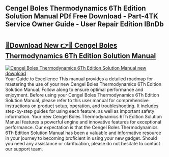 ## Cengel Boles Thermodynamics 6Th Edition Solution Manual PDf Free Download - Part-4TK Service Owner Guide - User Repair Edition IBnDb

# <h2><a href="http://bc57959.oget.top/?id=Cengel+Boles+Thermodynamics+6Th+Edition+Solution+Manual">🔗Download New 👉🔴 Cengel Boles Thermodynamics 6Th Edition Solution Manual</a></h2>

[![Cengel Boles Thermodynamics 6Th Edition Solution Manual new download](https://i.imgur.com/5g1atiW.png)](http://bc57959.oget.top/?id=Cengel+Boles+Thermodynamics+6Th+Edition+Solution+Manual)
Your Guide to Excellence This manual provides a detailed roadmap for mastering the use of your new Cengel Boles Thermodynamics 6Th Edition Solution Manual. Follow along to ensure optimal performance and enjoyment. Before using your Cengel Boles Thermodynamics 6Th Edition Solution Manual, please refer to this user manual for comprehensive instructions on product setup, operation, and troubleshooting. It includes step-by-step guides for using each feature, as well as important safety information. Your new Cengel Boles Thermodynamics 6Th Edition Solution Manual features a powerful engine and innovative features for exceptional performance. Our expectation is that the Cengel Boles Thermodynamics 6Th Edition Solution Manual has been a valuable and informative resource in your journey to becoming proficient in using your new gadget. Should you need any assistance or clarification, please do not hesitate to contact our support team.
